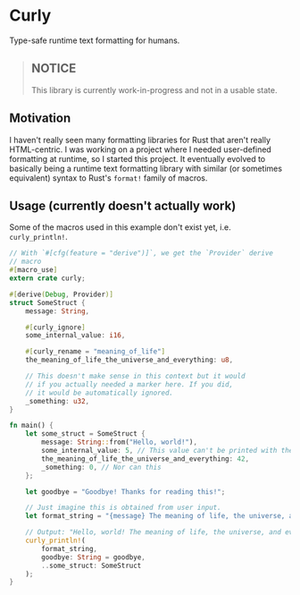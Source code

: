 # Curly

Type-safe runtime text formatting for humans.

> ## NOTICE
> 
> This library is currently work-in-progress and not in a usable state.

## Motivation

I haven't really seen many formatting libraries for Rust that aren't really HTML-centric. I was working on a project where I needed user-defined formatting at runtime, so I started this project. It eventually evolved to basically being a runtime text formatting library with similar (or sometimes equivalent) syntax to Rust's `format!` family of macros.

## Usage (currently doesn't actually work)
Some of the macros used in this example don't exist yet, i.e. `curly_println!`.

```rust
// With `#[cfg(feature = "derive")]`, we get the `Provider` derive
// macro
#[macro_use]
extern crate curly;

#[derive(Debug, Provider)]
struct SomeStruct {
    message: String,

    #[curly_ignore]
    some_internal_value: i16,

    #[curly_rename = "meaning_of_life"]
    the_meaning_of_life_the_universe_and_everything: u8,

    // This doesn't make sense in this context but it would
    // if you actually needed a marker here. If you did,
    // it would be automatically ignored.
    _something: u32,
}

fn main() {
    let some_struct = SomeStruct {
        message: String::from("Hello, world!"),
        some_internal_value: 5, // This value can't be printed with the formatter
        the_meaning_of_life_the_universe_and_everything: 42,
        _something: 0, // Nor can this
    };

    let goodbye = "Goodbye! Thanks for reading this!";

    // Just imagine this is obtained from user input.
    let format_string = "{message} The meaning of life, the universe, and everything is {meaning_of_life}. {goodbye}";

    // Output: "Hello, world! The meaning of life, the universe, and everything is 42. Goodbye! Thanks for reading this!"
    curly_println!(
        format_string,
        goodbye: String = goodbye,
        ..some_struct: SomeStruct
    );
}
```